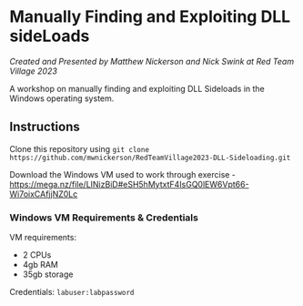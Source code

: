 # Manually Finding and Exploiting DLL sideLoads
*Created and Presented by Matthew Nickerson and Nick Swink at Red Team Village 2023*

A workshop on manually finding and exploiting DLL Sideloads in the Windows operating system. 


## Instructions
Clone this repository using `git clone https://github.com/mwnickerson/RedTeamVillage2023-DLL-Sideloading.git`

Download the Windows VM used to work through exercise - https://mega.nz/file/LINizBiD#eSH5hMytxtF4IsGQ0lEW6Vpt66-Wi7oixCAfjjNZ0Lc

### Windows VM Requirements & Credentials
VM requirements:
* 2 CPUs
* 4gb RAM
* 35gb storage

Credentials:
`labuser:labpassword`
